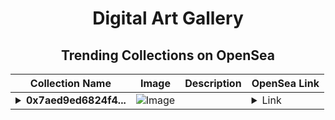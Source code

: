 <div align="center">

# Digital Art Gallery

## Trending Collections on OpenSea

| Collection Name                       | Image                                                                                     | Description                       | OpenSea Link                                                                                          |
|---------------------------------------|-------------------------------------------------------------------------------------------|-----------------------------------|--------------------------------------------------------------------------------------------------------|
| **<details><summary>0x7aed9ed6824f4...</summary>0x7aed9ed6824f4a7f6c06a2c0aaaa6b6367aeb00f</details>** | ![Image](https://i.seadn.io/s/raw/files/662371d5e0a8665a35b37f8206b4c8fe.jpg?w=500&auto=format?w=200&auto=format) |  | <details><summary>Link</summary>[0x7aed9ed6824f4a7f6c06a2c0aaaa6b6367aeb00f](https://opensea.io/collection/0x7aed9ed6824f4a7f6c06a2c0aaaa6b6367aeb00f)</details> |

</div>